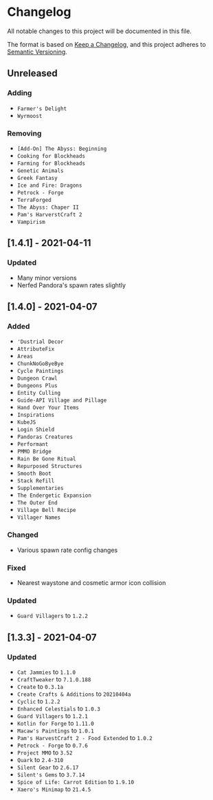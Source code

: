 # Changelog

All notable changes to this project will be documented in this file.

The format is based on [Keep a Changelog](https://keepachangelog.com/en/1.0.0/), and this project adheres to [Semantic Versioning](https://semver.org/spec/v2.0.0.html).

## Unreleased

### Adding
-  `Farmer's Delight`
-  `Wyrmoost`

### Removing
-  `[Add-On] The Abyss: Beginning`
-  `Cooking for Blockheads`
-  `Farming for Blockheads`
-  `Genetic Animals`
-  `Greek Fantasy`
-  `Ice and Fire: Dragons`
-  `Petrock - Forge`
-  `TerraForged`
-  `The Abyss: Chaper II`
-  `Pam's HarverstCraft 2`
-  `Vampirism`

## [1.4.1] - 2021-04-11

### Updated
-  Many minor versions
-  Nerfed Pandora's spawn rates slightly

## [1.4.0] - 2021-04-07

### Added
-  `'Dustrial Decor`
-  `AttributeFix`
-  `Areas`
-  `ChunkNoGoByeBye`
-  `Cycle Paintings`
-  `Dungeon Crawl`
-  `Dungeons Plus`
-  `Entity Culling`
-  `Guide-API Village and Pillage`
-  `Hand Over Your Items`
-  `Inspirations`
-  `KubeJS`
-  `Login Shield`
-  `Pandoras Creatures`
-  `Performant`
-  `PMMO Bridge`
-  `Rain Be Gone Ritual`
-  `Repurposed Structures`
-  `Smooth Boot`
-  `Stack Refill`
-  `Supplementaries`
-  `The Endergetic Expansion`
-  `The Outer End`
-  `Village Bell Recipe`
-  `Villager Names`

### Changed
-  Various spawn rate config changes

### Fixed
-  Nearest waystone and cosmetic armor icon collision

### Updated
-  `Guard Villagers` to `1.2.2`

## [1.3.3] - 2021-04-07

### Updated
-  `Cat Jammies` to `1.1.0`
-  `CraftTweaker` to `7.1.0.188`
-  `Create` to `0.3.1a`
-  `Create Crafts & Additions` to `20210404a`
-  `Cyclic` to `1.2.2`
-  `Enhanced Celestials` to `1.0.3`
-  `Guard Villagers` to `1.2.1`
-  `Kotlin for Forge` to `1.11.0`
-  `Macaw's Paintings` to `1.0.1`
-  `Pam's HarvestCraft 2 - Food Extended` to `1.0.2`
-  `Petrock - Forge` to `0.7.6`
-  `Project MMO` to `3.52`
-  `Quark` to `2.4-310`
-  `Silent Gear` to `2.6.17`
-  `Silent's Gems` to `3.7.14`
-  `Spice of Life: Carrot Edition` to `1.9.10`
-  `Xaero's Minimap` to `21.4.5`